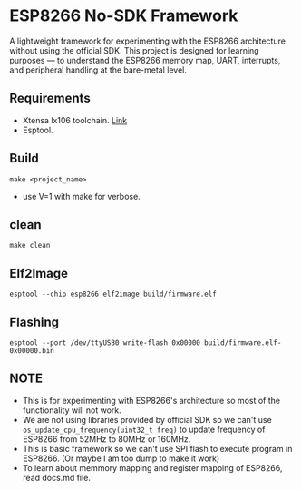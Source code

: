 # ESP8266 No-SDK Framework
A lightweight framework for experimenting with the ESP8266 architecture without using the official SDK.
This project is designed for learning purposes — to understand the ESP8266 memory map, UART, interrupts, and peripheral handling at the bare-metal level.

## Requirements
- Xtensa lx106 toolchain. [Link](https://dl.espressif.com/dl/xtensa-lx106-elf-gcc8_4_0-esp-2020r3-linux-amd64.tar.gz)
- Esptool.

## Build
`make <project_name>`
- use V=1 with make for verbose.
## clean
`make clean`

## Elf2Image
`esptool --chip esp8266 elf2image build/firmware.elf`

## Flashing
`esptool --port /dev/ttyUSB0 write-flash 0x00000 build/firmware.elf-0x00000.bin`

## NOTE
- This is for experimenting with ESP8266's architecture so most of the functionality will not work.
- We are not using libraries provided by official SDK so we can't use `os_update_cpu_frequency(uint32_t freq)` to update frequency of ESP8266 from 52MHz to 80MHz or 160MHz.
- This is basic framework so we can't use SPI flash to execute program in ESP8266. (Or maybe I am too dump to make it work)
- To learn about memmory mapping and register mapping of ESP8266, read docs.md file.
